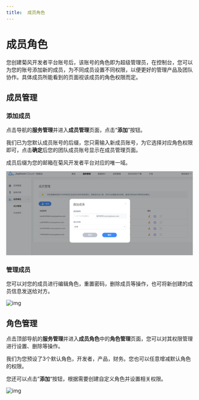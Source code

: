 ```yaml
---
title:  成员角色
---
```

# 成员角色

您创建菊风开发者平台账号后，该账号的角色即为超级管理员，在控制台，您可以为您的账号添加新的成员，为不同成员设置不同权限，以便更好的管理产品及团队协作。具体成员所能看到的页面视该成员的角色权限而定。

## 成员管理

### 添加成员

点击导航的**服务管理**并进入**成员管理**页面，点击“**添加**”按钮。

我们已为您默认成员账号的后缀，您只需输入新成员账号，为它选择对应角色权限即可，点击**确定**后您的团队成员账号显示在成员管理页面。

成员后缀为您的邮箱在菊风开发者平台对应的唯一域。

![appkey1](../../../_images/addmember.png)

### 管理成员

您可以对您的成员进行编辑角色，重置密码，删除成员等操作，也可将新创建的成员信息发送给对方。

![img](https://developer.juphoon.com/style/images/document/portal/a.png)

## 角色管理

点击顶部导航的**服务管理**并进入**成员角色**中的**角色管理**页面，您可以对其权限管理进行设置、删除等操作。

我们为您预设了3个默认角色，开发者，产品，财务。您也可以任意增减默认角色的权限。

您还可以点击”**添加**“按钮，根据需要创建自定义角色并设置相关权限。

![img](https://developer.juphoon.com/style/images/document/portal/b.png)
